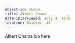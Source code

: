 ```yaml
---
object-id: ohama
title: Albert Ohama
date-interviewed: July 4, 1942
location: Rainier, AB
---
```


Albert Ohama bio here
